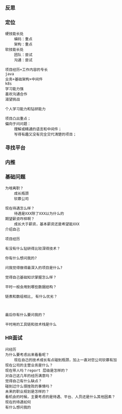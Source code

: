 ### 反思

### 定位

    硬技能长处
        编码：重点
        架构：重点
    软技能长处
        团队：尝试
        沟通：尝试

    项目经历+工作内容的专长
    java
    业务+基础架构+中间件
    k8s
    学习能力强
    喜欢沟通合作
    渴望挑战

    个人学习能力和钻研能力

    项目凸出重点；
    偏向于问问题：
        理解或精通的语言和中间件；
        写得有趣又没有完全交代清楚的项目；

### 寻找平台

### 内推

### 基础问题
    为啥离职？
        成长瓶颈
        钦慕公司

    现在待遇怎么样？
        待遇是XXX除了XXX以为什么的
    期望薪资咋样啊？
        成长大于薪资，基本薪资还是希望能XXX
    介绍自己

    项目经历

    有没有什么钻研得比较深得技术？

    你有什么想问我的?

    问我觉得做得最深入的项目是什么?

    觉得自己基础知识掌握怎么样？

    平时一般会用到哪些数据结构？

    链表和数组相比, 有什么优劣？



    最后你有什么要问我的？

    平时用的工具链和技术栈是什么


### HR面试
    问经历
    为什么要考虑出来看看呢？
        现在自己的技术成长有点碰到瓶颈，加上一直对您公司钦慕有加
    现在公司的主营业务是什么？
    现在带人吗？report 层级是怎样的？
    对自己这几年的经历满意吗？
    觉得自己有什么缺点？
    碰到过什么很挫败的事情吗？
    未来的职业规划是怎样的？
    看机会的时候，主要考虑的是待遇、平台、人员还是什么其他因素？
    现在的待遇如何
    有什么想问我的
